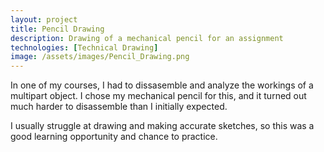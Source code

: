 ```yaml
---
layout: project
title: Pencil Drawing
description: Drawing of a mechanical pencil for an assignment
technologies: [Technical Drawing]
image: /assets/images/Pencil_Drawing.png
---
```


 
In one of my courses, I had to dissasemble and analyze the workings of a multipart object. I chose my mechanical pencil for this, and it turned out much harder to disassemble than I initially expected.

I usually struggle at drawing and making accurate sketches, so this was a good learning opportunity and chance to practice.